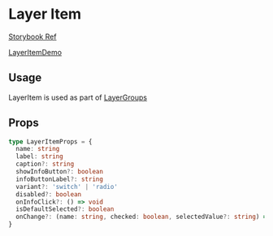 # Layer Item

[Storybook Ref](https://wri.github.io/wri-design-systems/?path=/docs/geospatial-layers-layer-item--docs)

[LayerItemDemo](https://github.com/wri/wri-design-systems/blob/main/src/components/Geospatial/Layers/LayerItem/LayerItemDemo.tsx)

## Usage

LayerItem is used as part of [LayerGroups](https://github.com/wri/wri-design-systems/tree/main/src/components/Geospatial/Layers/LayerGroup)

## Props

```ts
type LayerItemProps = {
  name: string
  label: string
  caption?: string
  showInfoButton?: boolean
  infoButtonLabel?: string
  variant?: 'switch' | 'radio'
  disabled?: boolean
  onInfoClick?: () => void
  isDefaultSelected?: boolean
  onChange?: (name: string, checked: boolean, selectedValue?: string) => void
}
```
